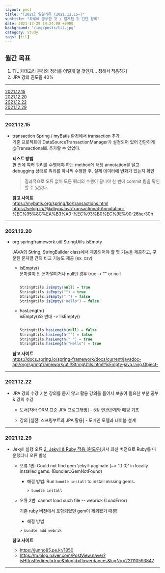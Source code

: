 ```yaml
---
layout: post
title: "[2021] 일일기록 (2021.12.15~)"
subtitle: "하루에 공부한 것 / 알게된 것 간단 정리"
date: 2021-12-29 14:24:00 +0900
background: '/img/posts/til.jpg'
category: Study
tags: [til]
---
```


## 월간 목표
1. TIL 카테고리 분리와 정리를 어떻게 할 것인지... 정해서 적용하기
2. JPA 강의 진도율 40%

*****

<a href="#id211215">2021.12.15</a>   
<a href="#id211220">2021.12.20</a>   
<a href="#id211222">2021.12.22</a>   
<a href="#id211229">2021.12.29</a> 

*****

<h3 id="id211215">2021.12.15</h3>

* transaction 
  Spring / myBatis 환경에서 transaction 추가   
  기존 프로젝트에 DataSourceTransactionManager가 설정되어 있어 간단하게 @Transactional로 추가할 수 있었다.

  **테스트 방법**   
    한 번에 여러 쿼리를 수행해야 하는 method에 해당 annotation을 달고 debugging 상태로 쿼리를 하나씩 수행한 후, 실제 데이터에 변화가 있는지 확인
    > 결과적으로 오류 없이 모든 쿼리의 수행이 끝나야 한 번에 commit 됨을 확인할 수 있었다.
    
  **참고 사이트**   
  <a href="https://mybatis.org/spring/ko/transactions.html">https://mybatis.org/spring/ko/transactions.html</a>   
  <a href="https://velog.io/@kdhyo/JavaTransactional-Annotation-%EC%95%8C%EA%B3%A0-%EC%93%B0%EC%9E%90-26her30h">https://velog.io/@kdhyo/JavaTransactional-Annotation-%EC%95%8C%EA%B3%A0-%EC%93%B0%EC%9E%90-26her30h</a>
    
  
*****

<h3 id="id211220">2021.12.20</h3>

* org.springframework.util.StringUtils.isEmpty

  JAVA의 String, StringBuilder class에서 제공되어야 할 몇 기능을 제공하고, 구분된 문자열 간의 비교 기능도 제공 (ex. csv)

  * isEmpty()   
    문자열이 빈 문자열이거나 null인 경우 true -> "" or null

    ``` java

    StringUtils.isEmpty(null) = true
    StringUtils.isEmpty("") = true
    StringUtils.isEmpty(" ") = false
    StringUtils.isEmpty("Hello") = false

    ```

  * hasLength()   
    isEmpty()와 반대 -> !isEmpty()

    ``` java

    StringUtils.hasLength(null) = false
    StringUtils.hasLength("") = false
    StringUtils.hasLength(" ") = true
    StringUtils.hasLength("Hello") = true

    ```

  **참고 사이트**   
  <a href= "https://docs.spring.io/spring-framework/docs/current/javadoc-api/org/springframework/util/StringUtils.html#isEmpty-java.lang.Object-">https://docs.spring.io/spring-framework/docs/current/javadoc-api/org/springframework/util/StringUtils.html#isEmpty-java.lang.Object-</a>

*****

<h3 id="id211222">2021.12.22</h3>

* JPA 강의 수강
  기본 강의를 듣지 않고 활용 강의를 들어서 보충이 필요한 부분 공부 & 강의 수강
  
  * 도서[자바 ORM 표준 JPA 프로그래밍] - 5장 연관관계와 매핑 기초
  
  * 강의 [실전! 스프링부트와 JPA 활용] - 도메인 모델과 테이블 설계
*****

<h3 id="id211229">2021.12.29</h3>

* Jekyll 실행 오류
  <a href="https://chaelin1211.github.io/study/2021/02/11/jekyll-and-ruby.html">2. Jekyll & Ruby 적용 (윈도우)</a>에서 최신 버전으로 Ruby를 다운했더니 오류 발생
  * 오류 1번: Could not find gem 'jekyll-paginate (~> 1.1.0)' in locally installed gems. (Bundler::GemNotFound)   
    * 해결 방법: Run `bundle install` to install missing gems.
    
      ```
      > bundle install
      ```
      
  * 오류 2번: cannot load such file -- webrick (LoadError)
    
    기존 ruby 버전에서 포함되었던 gem이 제외됐기 때문!
    
    * 해결 방법
    
    ```
    > bundle add webrik
    ```
    
  **참고 사이트**   
  * <a href= "https://junho85.pe.kr/1850">https://junho85.pe.kr/1850</a>
  * <a href= "https://m.blog.naver.com/PostView.naver?isHttpsRedirect=true&blogId=flowerdances&logNo=221110593847">https://m.blog.naver.com/PostView.naver?isHttpsRedirect=true&blogId=flowerdances&logNo=221110593847</a>

*****
